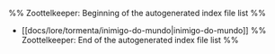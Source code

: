 %% Zoottelkeeper: Beginning of the autogenerated index file list  %%
-  [[docs/lore/tormenta/inimigo-do-mundo|inimigo-do-mundo]]
%% Zoottelkeeper: End of the autogenerated index file list  %%

